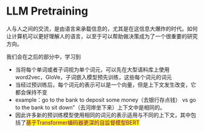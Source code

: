 # LLM Pretraining

人与人之间的交流，是由语言来承载信息的，尤其是在这信息大爆炸的时代。如何让计算机可以更好理解人的语言，以至于可以帮助做决策成为了一个很重要的研究方向。

我们会在之后的部分中，学习到

* 当将每个单词或者子词视为单个词元，可以先在大型语料库上使用word2vec，GloVe，子词嵌入模型预先训练，这些每个词元的词元
* 当经过预训练后，每个词元的表示可以是一个向量，但是上下文发生改变，它都会保持不变
* example：go to the bank to deposit some money（去银行存点钱） vs go to the bank to sit down”（去河岸坐下来）上下文中是相同的。
* 因此许多新的预训练模型使用相同的词元的表示适用与不同的上下文，其中包括了<mark style="color:purple;">基于Transformer编码器更深的自监督模型BERT</mark>
